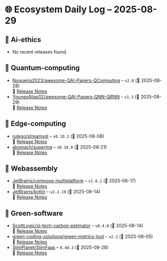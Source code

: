 # 🌐 Ecosystem Daily Log – 2025-08-29

## 🔹 Ai-ethics
- No recent releases found.

## 🔹 Quantum-computing
- [Nogueira2023/awesome-QAI-Papers-QComputing](https://github.com/Nogueira2023/awesome-QAI-Papers-QComputing/releases/tag/v2.0) – `v2.0` (📅 2025-08-28)  
  🔗 [Release Notes](https://github.com/Nogueira2023/awesome-QAI-Papers-QComputing/releases/tag/v2.0)
- [YounesAlias02/awesome-QAI-Papers-QNN-QRNN](https://github.com/YounesAlias02/awesome-QAI-Papers-QNN-QRNN/releases/tag/v1.3) – `v1.3` (📅 2025-08-29)  
  🔗 [Release Notes](https://github.com/YounesAlias02/awesome-QAI-Papers-QNN-QRNN/releases/tag/v1.3)

## 🔹 Edge-computing
- [rulego/streamsql](https://github.com/rulego/streamsql/releases/tag/v0.10.2) – `v0.10.2` (📅 2025-08-08)  
  🔗 [Release Notes](https://github.com/rulego/streamsql/releases/tag/v0.10.2)
- [absmach/supermq](https://github.com/absmach/supermq/releases/tag/v0.18.0) – `v0.18.0` (📅 2025-08-21)  
  🔗 [Release Notes](https://github.com/absmach/supermq/releases/tag/v0.18.0)

## 🔹 Webassembly
- [JetBrains/compose-multiplatform](https://github.com/JetBrains/compose-multiplatform/releases/tag/v1.8.2) – `v1.8.2` (📅 2025-06-17)  
  🔗 [Release Notes](https://github.com/JetBrains/compose-multiplatform/releases/tag/v1.8.2)
- [JetBrains/kotlin](https://github.com/JetBrains/kotlin/releases/tag/v2.2.10) – `v2.2.10` (📅 2025-08-14)  
  🔗 [Release Notes](https://github.com/JetBrains/kotlin/releases/tag/v2.2.10)

## 🔹 Green-software
- [ScottLogic/sl-tech-carbon-estimator](https://github.com/ScottLogic/sl-tech-carbon-estimator/releases/tag/v0.4.0) – `v0.4.0` (📅 2025-08-14)  
  🔗 [Release Notes](https://github.com/ScottLogic/sl-tech-carbon-estimator/releases/tag/v0.4.0)
- [green-coding-solutions/green-metrics-tool](https://github.com/green-coding-solutions/green-metrics-tool/releases/tag/v2.2) – `v2.2` (📅 2025-08-05)  
  🔗 [Release Notes](https://github.com/green-coding-solutions/green-metrics-tool/releases/tag/v2.2)
- [SlimPlanet/SlimFaas](https://github.com/SlimPlanet/SlimFaas/releases/tag/0.40.3) – `0.40.3` (📅 2025-08-28)  
  🔗 [Release Notes](https://github.com/SlimPlanet/SlimFaas/releases/tag/0.40.3)